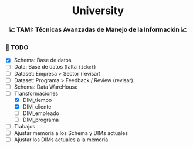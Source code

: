 <div align="center">
    <h1>University</h1>
    <h3>📈 TAMI: Técnicas Avanzadas de Manejo de la Información 📈</h3>
</div>

### 📝 TODO

- [x] Schema: Base de datos
- [ ] Data: Base de datos (falta `ticket`)
- [ ] Dataset: Empresa > Sector (revisar)
- [ ] Dataset: Programa > Feedback / Review (revisar)
- [ ] Schema: Data WareHouse
- [ ] Transformaciones
    - [x] DIM_tiempo
    - [x] DIM_cliente
    - [ ] DIM_empleado
    - [ ] DIM_programa
- [ ] Trabajos
- [ ] Ajustar memoria a los Schema y DIMs actuales
- [ ] Ajustar los DIMs actuales a la memoria